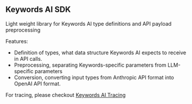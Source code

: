 ## Keywords AI SDK
Light weight library for Keywords AI type definitions and API payload preprocessing

Features:
- Definition of types, what data structure Keywords AI expects to receive in API calls.
- Preprocessing, separating Keywords-specific parameters from LLM-specific parameters
- Conversion, converting input types from Anthropic API format into OpenAI API format.

For tracing, please checkout [Keywords AI Tracing](https://github.com/Keywords-AI/keywordsai/tree/main/python-sdks/keywordsai-tracing)